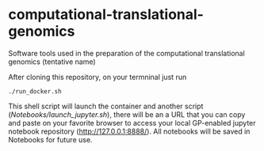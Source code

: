 # computational-translational-genomics
Software tools used in the preparation of the computational translational genomics (tentative name)

After cloning this repository, on your termninal just run  

`./run_docker.sh`  

This shell script will launch the container and another script (*Notebooks/launch_jupyter.sh*), there will be an a URL that you can copy and paste on your favorite browser to access your local GP-enabled jupyter notebook repository (http://127.0.0.1:8888/). All notebooks will be saved in Notebooks for future use.
